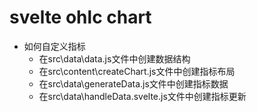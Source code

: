 # svelte ohlc chart
  * 如何自定义指标
    * 在src\data\data.js文件中创建数据结构
    * 在src\content\createChart.js文件中创建指标布局
    * 在src\data\generateData.js文件中创建指标数据
    * 在src\data\handleData.svelte.js文件中创建指标更新
